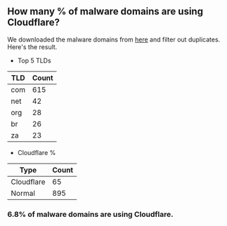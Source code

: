 ## How many % of malware domains are using Cloudflare?


We downloaded the malware domains from [here](https://urlhaus.abuse.ch) and filter out duplicates.
Here's the result.


[//]: # (start replacement)


- Top 5 TLDs

| TLD | Count |
| --- | --- |
| com | 615 |
| net | 42 |
| org | 28 |
| br | 26 |
| za | 23 |


- Cloudflare %

| Type | Count |
| --- | --- |
| Cloudflare | 65 |
| Normal | 895 |


### 6.8% of malware domains are using Cloudflare.